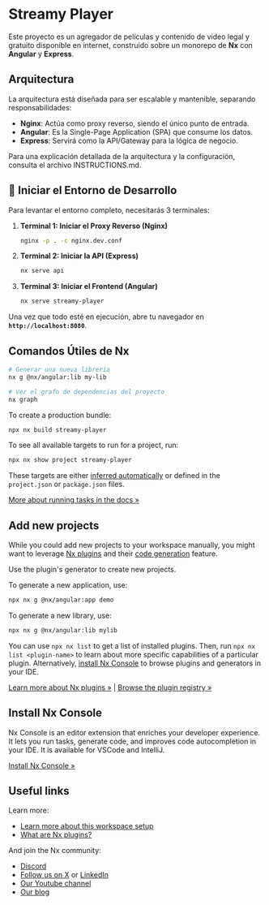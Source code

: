 # Streamy Player

Este proyecto es un agregador de películas y contenido de video legal y gratuito disponible en internet, construido sobre un monorepo de **Nx** con **Angular** y **Express**.

## Arquitectura

La arquitectura está diseñada para ser escalable y mantenible, separando responsabilidades:

- **Nginx**: Actúa como proxy reverso, siendo el único punto de entrada.
- **Angular**: Es la Single-Page Application (SPA) que consume los datos.
- **Express**: Servirá como la API/Gateway para la lógica de negocio.

Para una explicación detallada de la arquitectura y la configuración, consulta el archivo INSTRUCTIONS.md.

## 🚀 Iniciar el Entorno de Desarrollo

Para levantar el entorno completo, necesitarás 3 terminales:

1.  **Terminal 1: Iniciar el Proxy Reverso (Nginx)**
    ```sh
    nginx -p . -c nginx.dev.conf
    ```
2.  **Terminal 2: Iniciar la API (Express)**
    ```sh
    nx serve api
    ```
3.  **Terminal 3: Iniciar el Frontend (Angular)**
    ```sh
    nx serve streamy-player
    ```

Una vez que todo esté en ejecución, abre tu navegador en **`http://localhost:8080`**.

## Comandos Útiles de Nx

```sh
# Generar una nueva librería
nx g @nx/angular:lib my-lib

# Ver el grafo de dependencias del proyecto
nx graph
```

To create a production bundle:

```sh
npx nx build streamy-player
```

To see all available targets to run for a project, run:

```sh
npx nx show project streamy-player
```

These targets are either [inferred automatically](https://nx.dev/concepts/inferred-tasks?utm_source=nx_project&utm_medium=readme&utm_campaign=nx_projects) or defined in the `project.json` or `package.json` files.

[More about running tasks in the docs &raquo;](https://nx.dev/features/run-tasks?utm_source=nx_project&utm_medium=readme&utm_campaign=nx_projects)

## Add new projects

While you could add new projects to your workspace manually, you might want to leverage [Nx plugins](https://nx.dev/concepts/nx-plugins?utm_source=nx_project&utm_medium=readme&utm_campaign=nx_projects) and their [code generation](https://nx.dev/features/generate-code?utm_source=nx_project&utm_medium=readme&utm_campaign=nx_projects) feature.

Use the plugin's generator to create new projects.

To generate a new application, use:

```sh
npx nx g @nx/angular:app demo
```

To generate a new library, use:

```sh
npx nx g @nx/angular:lib mylib
```

You can use `npx nx list` to get a list of installed plugins. Then, run `npx nx list <plugin-name>` to learn about more specific capabilities of a particular plugin. Alternatively, [install Nx Console](https://nx.dev/getting-started/editor-setup?utm_source=nx_project&utm_medium=readme&utm_campaign=nx_projects) to browse plugins and generators in your IDE.

[Learn more about Nx plugins &raquo;](https://nx.dev/concepts/nx-plugins?utm_source=nx_project&utm_medium=readme&utm_campaign=nx_projects) | [Browse the plugin registry &raquo;](https://nx.dev/plugin-registry?utm_source=nx_project&utm_medium=readme&utm_campaign=nx_projects)

## Install Nx Console

Nx Console is an editor extension that enriches your developer experience. It lets you run tasks, generate code, and improves code autocompletion in your IDE. It is available for VSCode and IntelliJ.

[Install Nx Console &raquo;](https://nx.dev/getting-started/editor-setup?utm_source=nx_project&utm_medium=readme&utm_campaign=nx_projects)

## Useful links

Learn more:

- [Learn more about this workspace setup](https://nx.dev/getting-started/tutorials/angular-monorepo-tutorial?utm_source=nx_project&amp;utm_medium=readme&amp;utm_campaign=nx_projects)
- [What are Nx plugins?](https://nx.dev/concepts/nx-plugins?utm_source=nx_project&utm_medium=readme&utm_campaign=nx_projects)

And join the Nx community:
- [Discord](https://go.nx.dev/community)
- [Follow us on X](https://twitter.com/nxdevtools) or [LinkedIn](https://www.linkedin.com/company/nrwl)
- [Our Youtube channel](https://www.youtube.com/@nxdevtools)
- [Our blog](https://nx.dev/blog?utm_source=nx_project&utm_medium=readme&utm_campaign=nx_projects)
